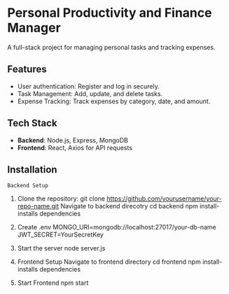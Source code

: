 # Personal Productivity and Finance Manager

A full-stack project for managing personal tasks and tracking expenses.

## Features
- User authentication: Register and log in securely.
- Task Management: Add, update, and delete tasks.
- Expense Tracking: Track expenses by category, date, and amount.

## Tech Stack
- **Backend**: Node.js, Express, MongoDB
- **Frontend**: React, Axios for API requests

## Installation
    Backend Setup
1. Clone the repository:
   git clone https://github.com/yourusername/your-repo-name.git
  Navigate to backend direcotry
  cd backend
  npm install-installs dependencies

2. Create .env
   MONGO_URI=mongodb://localhost:27017/your-db-name
   JWT_SECRET=YourSecretKey
   
3.  Start the server
   node server.js

4.  Frontend Setup
   Navigate to frontend directory
   cd frontend
   npm install-installs dependencies
    
5.   Start Frontend
    npm start
